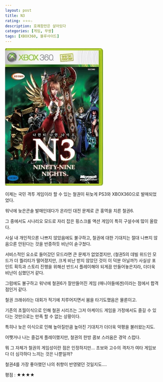 ```yaml
---
layout: post
title: N3
rating: ⭐️⭐️⭐️☆
description: 호쾌함만은 살아있다
categories: [게임, 무쌍]
tags: [XBOX360, 블루사이드]
---
```


![N3](../../images/2010/n3.jpg)

이제는 국민 격투 게임이라 할 수 있는 철권이 뒤늦게 PS3와 XBOX360으로 발매되었었다.

워낙에 늦은콘솔 발매인데다가 온라인 대전 문제로 큰 홍역을 치른 철권6.

그 중에서도 시나리오 모드로 자리 잡은 횡스크롤 액션 게임이 특히 구설수에 많이 올랐다.

사실 내 개인적으론 나쁘지 않았음에도 불구하고, 철권에 대한 기대치는 절대 나쁘지 않음으론 안된다는 것을 반증하듯 비난이 솓구쳤다.

서비스적인 요소로 들어갔던 모드라면 큰 문제가 없었겠지만, (철권5의 데빌 위드인 모드가 더 퀄리티가 떨어졌지만, 크게 비난 받지 않았던 것이 이 덕분 아닐까?) 사실상 포인트 획득과 스토리 진행을 위해선 반드시 플레이해야 되게끔 만들어놓은지라, 더더욱 비난이 심했던거 같다.

그럼에도 불구하고 워낙에 철권6가 잘만들어진 게임 (매니아들에겐)이라는 점에서 합격점인거 같다.

철권 크래쉬라는 대회가 적기에 치루어지면서 붐을 타기도했음은 물론이고.

기존의 초월이식으로 인해 철권 시리즈는 그저 아케이드 게임을 가정에서도 즐길 수 있다는 것만으로는 만족 할 수 없는 상황이다.

특히나 늦은 이식으로 인해 높아질만큼 높아진 기대치가 더더욱 악평을 불러왔는지도.

어쨋거나 나는 즐겁게 플레이했지만, 철권의 한방 콤보 스러움은 경악 스럽다.

뭐 그 자체가 철권의 게임성이란 점은 인정하지만... 초보와 고수의 격차가 여타 게임보다 더 심각하다 느끼는 것은 나뿐일까?

철권4를 가장 좋아했던 나의 취향이 반영됐던 것일지도....

평점 : ★★★★
